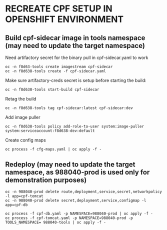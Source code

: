 # RECREATE CPF SETUP IN OPENSHIFT ENVIRONMENT
## Build cpf-sidecar image in tools namespace (may need to update the target namespace)
Need artifactory secret for the binary pull in cpf-sidecar.yaml to work
```
oc -n f8d63-tools create imagestream cpf-sidecar
oc -n f8d638-tools create -f cpf-sidecar.yaml
```

Make sure artifactory-creds secret is setup before starting the build:
```
oc -n f8d638-tools start-build cpf-sidecar
```

Retag the build
```
oc -n f8d638-tools tag cpf-sidecar:latest cpf-sidecar:dev
```

Add image puller
```
oc -n f8d638-tools policy add-role-to-user system:image-puller system:serviceaccount:f8d638-dev:default
```
Create config maps

```
oc process -f cfg-maps.yaml | oc apply -f -
```

## Redeploy (may need to update the target namespace, as 988040-prod is used only for demonstration purposes)
```
oc -n 988040-prod delete route,deployment,service,secret,networkpolicy -l app=cpf-tomcat
oc -n 988040-prod delete secret,deployment,service,configmap -l app=cpf-db

oc process -f cpf-db.yaml -p NAMESPACE=988040-prod | oc apply -f -
oc process -f cpf-tomcat.yaml -p NAMESPACE=988040-prod -p TOOLS_NAMESPACE= 988040-tools | oc apply -f -
```
